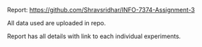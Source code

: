 Report: https://github.com/Shravsridhar/INFO-7374-Assignment-3

All data used are uploaded in repo.


Report has all details with link to each individual experiments.

